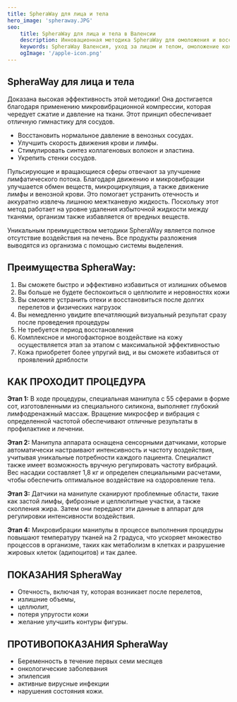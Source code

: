 ```yaml
---
title: SpheraWay для лица и тела
hero_image: 'spheraway.JPG'
seo:
    title: SpheraWay для лица и тела в Валенсии
    description: Инновационная методика SpheraWay для омоложения и восстановления кожи. Профессиональный уход за лицом и телом.
    keywords: SpheraWay Валенсия, уход за лицом и телом, омоложение кожи
    ogImage: '/apple-icon.png'
---
```

## SpheraWay для лица и тела

Доказана высокая эффективность этой методики! Она достигается благодаря применению микровибрационной компрессии, которая чередует сжатие и давление на ткани. Этот принцип обеспечивает отличную гимнастику для сосудов.

- Восстановить нормальное давление в венозных сосудах.
- Улучшить скорость движения крови и лимфы.
- Стимулировать синтез коллагеновых волокон и эластина.
- Укрепить стенки сосудов.

Пульсирующие и вращающиеся сферы отвечают за улучшение лимфатического потока. Благодаря движению и микровибрации улучшается обмен веществ, микроциркуляция, а также движение лимфы и венозной крови. Это помогает устранить отечность и аккуратно извлечь лишнюю межтканевую жидкость. Поскольку этот метод работает на уровне удаления избыточной жидкости между тканями, организм также избавляется от вредных веществ.

Уникальным преимуществом методики SpheraWay является полное отсутствие воздействия на печень. Все продукты разложения выводятся из организма с помощью системы выделения.

## Преимущества SpheraWay:

1. Вы сможете быстро и эффективно избавиться от излишних объемов
2. Вы больше не будете беспокоиться о целлюлите и неровностях кожи
3. Вы сможете устранить отеки и восстановиться после долгих перелетов и физических нагрузок
4. Вы немедленно увидите впечатляющий визуальный результат сразу после проведения процедуры
5. Не требуется период восстановления
6. Комплексное и многофакторное воздействие на кожу осуществляется этап за этапом с максимальной эффективностью
7. Кожа приобретет более упругий вид, и вы сможете избавиться от проявлений дряблости

## КАК ПРОХОДИТ ПРОЦЕДУРА

**Этап 1:** В ходе процедуры, специальная манипула с 55 сферами в форме сот, изготовленными из специального силикона, выполняет глубокий лимфодренажный массаж. Вращение микросфер и вибрация с определенной частотой обеспечивают отличные результаты в профилактике и лечении.

**Этап 2:** Манипула аппарата оснащена сенсорными датчиками, которые автоматически настраивают интенсивность и частоту воздействия, учитывая уникальные потребности каждого пациента. Специалист также имеет возможность вручную регулировать частоту вибраций. Вес насадки составляет 1,8 кг и определен специальными расчетами, чтобы обеспечить оптимальное воздействие на оздоровление тела.

**Этап 3:** Датчики на манипуле сканируют проблемные области, такие как застой лимфы, фиброзные и целлюлитные участки, а также скопления жира. Затем они передают эти данные в аппарат для регулировки интенсивности воздействия.

**Этап 4:** Микровибрации манипулы в процессе выполнения процедуры повышают температуру тканей на 2 градуса, что ускоряет множество процессов в организме, таких как метаболизм в клетках и разрушение жировых клеток (адипоцитов) и так далее.

## ПОКАЗАНИЯ SpheraWay

- Отечность, включая ту, которая возникает после перелетов, 
- излишние объемы,
- целлюлит, 
- потеря упругости кожи 
- желание улучшить контуры фигуры.

## ПРОТИВОПОКАЗАНИЯ SpheraWay

- Беременность в течение первых семи месяцев
- онкологические заболевания
- эпилепсия
- активные вирусные инфекции
- нарушения состояния кожи.

